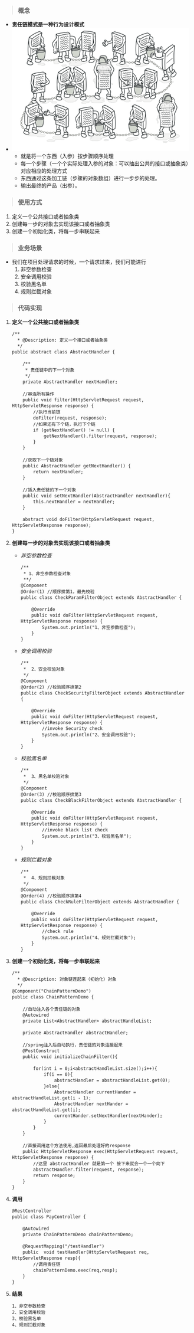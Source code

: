 > ### 概念

- **责任链模式是一种行为设计模式**
- ![](https://raw.githubusercontent.com/1027978777/mybed/main/img/202208191647563.png)
  - 就是将一个东西（入参）按步骤顺序处理
  - 每一个步骤（一个个实际处理入参的对象：可以抽出公共的接口或抽象类）对应相应的处理方式
  - 东西通过这条加工链（步骤的对象数组）进行一步步的处理。
  - 输出最终的产品（出参）。

> ### 使用方式

1. 定义一个公共接口或者抽象类
2. 创建每一步的对象去实现该接口或者抽象类
3. 创建一个初始化类，将每一步串联起来

> ### 业务场景

- 我们在项目处理请求的时候，一个请求过来，我们可能进行 
  1. 非空参数检查
  2. 安全调用校验
  3. 校验黑名单
  4. 规则拦截对象 

> ### 代码实现

1. **定义一个公共接口或者抽象类**

   ```
   /**
     * @Description: 定义一个接口或者抽象类
     */
   public abstract class AbstractHandler {
   
       /**
        * 责任链中的下一个对象
        */
       private AbstractHandler nextHandler;
       
       //串连所有操作
       public void filter(HttpServletRequest request, HttpServletResponse response) {
           //执行当前链
           doFilter(request, response);
           //如果还有下个链，执行下个链
           if (getNextHandler() != null) {
               getNextHandler().filter(request, response);
           }
       }
   
       //获取下一个链对象
       public AbstractHandler getNextHandler() {
           return nextHandler;
       }
       
       //插入责任链的下一个对象
       public void setNextHandler(AbstractHandler nextHandler){
           this.nextHandler = nextHandler;
       }
   
       abstract void doFilter(HttpServletRequest request, HttpServletResponse response);
   }
   ```

2. **创建每一步的对象去实现该接口或者抽象类**

   - *非空参数检查*

     ```
     /**
      * 1、非空参数检查对象
      **/
     @Component
     @Order(1) //顺序排第1，最先校验
     public class CheckParamFilterObject extends AbstractHandler {
     
         @Override
         public void doFilter(HttpServletRequest request, HttpServletResponse response) {
             System.out.println("1、非空参数检查");
         }
     }
     ```

   - *安全调用校验*

     ```
     /**
      *  2、安全校验对象
      */
     @Component
     @Order(2) //校验顺序排第2
     public class CheckSecurityFilterObject extends AbstractHandler {
     
         @Override
         public void doFilter(HttpServletRequest request, HttpServletResponse response) {
             //invoke Security check
             System.out.println("2、安全调用校验");
         }
     }
     ```

   - *校验黑名单*

     ```
     /**
      *  3、黑名单校验对象
      */
     @Component
     @Order(3) //校验顺序排第3
     public class CheckBlackFilterObject extends AbstractHandler {
     
         @Override
         public void doFilter(HttpServletRequest request, HttpServletResponse response) {
             //invoke black list check
             System.out.println("3、校验黑名单");
         }
     }
     ```

   - *规则拦截对象* 

     ```
     /**
      *  4、规则拦截对象
      */
     @Component
     @Order(4) //校验顺序排第4
     public class CheckRuleFilterObject extends AbstractHandler {
     
         @Override
         public void doFilter(HttpServletRequest request, HttpServletResponse response) {
             //check rule
             System.out.println("4、规则拦截对象");
         }
     }
     ```

3. **创建一个初始化类，将每一步串联起来**

   ```
   /**
     * @Description: 对象链连起来（初始化）对象
     */
   @Component("ChainPatternDemo")
   public class ChainPatternDemo {
   
       //自动注入各个责任链的对象
       @Autowired
       private List<AbstractHandler> abstractHandleList;
   
       private AbstractHandler abstractHandler;
   
       //spring注入后自动执行，责任链的对象连接起来
       @PostConstruct
       public void initializeChainFilter(){
   
           for(int i = 0;i<abstractHandleList.size();i++){
               if(i == 0){
                   abstractHandler = abstractHandleList.get(0);
               }else{
                   AbstractHandler currentHander = abstractHandleList.get(i - 1);
                   AbstractHandler nextHander = abstractHandleList.get(i);
                   currentHander.setNextHandler(nextHander);
               }
           }
       }
   
       //直接调用这个方法使用,返回最后处理好的response
       public HttpServletResponse exec(HttpServletRequest request, HttpServletResponse response) {
           //这里 abstractHandler 就是第一个 接下来就会一个一个向下
           abstractHandler.filter(request, response);
           return response;
       }
   }
   ```

4. **调用**

   ```
   @RestController
   public class PayController {
   
       @Autowired
       private ChainPatternDemo chainPatternDemo;
   
       @RequestMapping("/testHandler")
       public  void testHandler(HttpServletRequest req, HttpServletResponse resp){
           //调用责任链
           chainPatternDemo.exec(req,resp);
       }
   }
   ```

5. **结果**

   ```
   1、非空参数检查
   2、安全调用校验
   3、校验黑名单
   4、规则拦截对象
   ```

   







